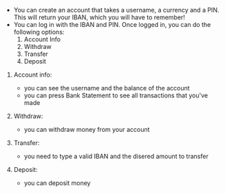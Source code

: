 - You can create an account that takes a username, a currency and a PIN. This will return your IBAN, which you will have to remember!
- You can log in with the IBAN and PIN. Once logged in, you can do the following options:
  1. Account Info
  2. Withdraw
  3. Transfer
  4. Deposit

1. Account info:
   - you can see the username and the balance of the account
   - you can press Bank Statement to see all transactions that you've made

2. Withdraw:
   - you can withdraw money from your account

3. Transfer:
   - you need to type a valid IBAN and the disered amount to transfer

4. Deposit:
   - you can deposit money
